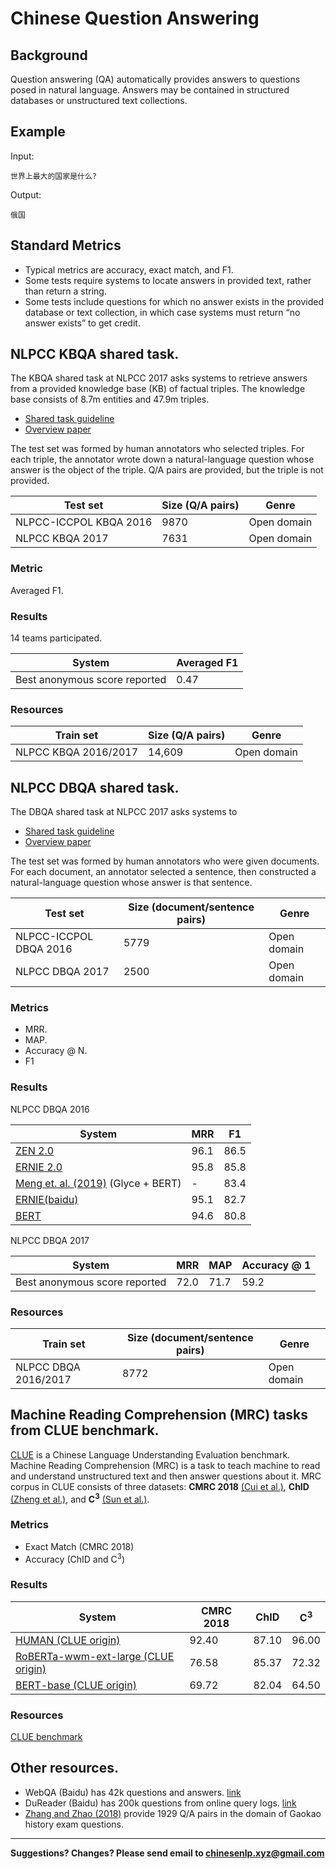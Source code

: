 # Chinese Question Answering


## Background

Question answering (QA) automatically provides answers to questions posed in natural language.  Answers may be contained in structured databases or unstructured text collections.

## Example

Input:

```
世界上最大的国家是什么?
```

Output:

```
俄国
```

## Standard Metrics

* Typical metrics are accuracy, exact match, and F1.
* Some tests require systems to locate answers in provided text, rather than return a string.
* Some tests include questions for which no answer exists in the provided database or text collection, in which case systems must return “no answer exists” to get credit.


## <span class="t">NLPCC KBQA shared task</span>.

The KBQA shared task at NLPCC 2017 asks systems to retrieve answers from a provided knowledge base (KB) of factual triples.  The knowledge base consists of 8.7m entities and 47.9m triples.
* [Shared task guideline](http://tcci.ccf.org.cn/conference/2017/dldoc/taskgline05.pdf)
* [Overview paper](http://tcci.ccf.org.cn/conference/2017/papers/2052.pdf)

The test set was formed by human annotators who selected triples.  For each triple, the annotator wrote down a natural-language question whose answer is the object of the triple.  Q/A pairs are provided, but the triple is not provided.

|  Test set | Size (Q/A pairs) | Genre |
| --- | --- | --- |
|  NLPCC-ICCPOL KBQA 2016 | 9870 | Open domain |
|  NLPCC KBQA 2017 | 7631 | Open domain |


### Metric

Averaged F1.

### Results

14 teams participated.

|  System | Averaged F1 |
| --- | --- |
|  Best anonymous score reported | 0.47 |

### Resources

|  Train set | Size (Q/A pairs) | Genre |
| --- | --- | --- |
|  NLPCC KBQA 2016/2017 | 14,609 | Open domain |


## <span class="t">NLPCC DBQA shared task</span>.

The DBQA shared task at NLPCC 2017 asks systems to 

* [Shared task guideline](http://tcci.ccf.org.cn/conference/2017/dldoc/taskgline05.pdf)
* [Overview paper](http://tcci.ccf.org.cn/conference/2017/papers/2052.pdf)

The test set was formed by human annotators who were given documents.  For each document, an annotator selected a sentence, then constructed a natural-language question whose answer is that sentence.

|  Test set | Size (document/sentence pairs) | Genre |
| --- | --- | --- |
|  NLPCC-ICCPOL DBQA 2016 | 5779 | Open domain |
|  NLPCC DBQA 2017 | 2500 | Open domain |


### Metrics

* MRR.
* MAP.
* Accuracy @ N.
* F1

### Results

NLPCC DBQA 2016

|  System | MRR | F1 |
| --- | --- | --- |
| [ZEN 2.0](https://arxiv.org/abs/2105.01279) | 96.1 | 86.5 |
| [ERNIE 2.0](https://arxiv.org/pdf/1907.12412.pdf) | 95.8 | 85.8 |
| [Meng et. al. (2019)](https://arxiv.org/pdf/1901.10125.pdf) (Glyce + BERT) | - | 83.4 |
| [ERNIE(baidu)](https://arxiv.org/pdf/1904.09223.pdf) | 95.1 | 82.7 |
| [BERT](https://arxiv.org/pdf/1810.04805.pdf) | 94.6 | 80.8 |

NLPCC DBQA 2017

|  System | MRR | MAP | Accuracy @ 1 |
| --- | --- | --- | --- |
|  Best anonymous score reported | 72.0 | 71.7 | 59.2 |

### Resources

|  Train set | Size (document/sentence pairs) | Genre |
| --- | --- | --- |
|  NLPCC DBQA 2016/2017 | 8772 | Open domain |



## <span class="t">Machine Reading Comprehension (MRC) tasks from CLUE benchmark</span>.

[CLUE](https://github.com/CLUEbenchmark/CLUE) is a Chinese Language Understanding Evaluation benchmark. 
Machine Reading Comprehension (MRC) is a task to teach machine to read and understand unstructured text and then answer questions about it.
MRC corpus in CLUE consists of three datasets: **CMRC 2018** [(Cui et al.)](https://www.aclweb.org/anthology/D19-1600.pdf), **ChID** [(Zheng et al.)](https://www.aclweb.org/anthology/P19-1075.pdf), and **C<sup>3</sup>** [(Sun et al.)](https://arxiv.org/pdf/1904.09679.pdf).



### Metrics
* Exact Match (CMRC 2018)
* Accuracy (ChID and C<sup>3</sup>)

### Results
|  System | CMRC 2018 | ChID | C<sup>3</sup> |
| --- | --- | --- | --- |
| [HUMAN (CLUE origin)](https://github.com/CLUEbenchmark/CLUE) | 92.40 | 87.10 | 96.00 |
| [RoBERTa-wwm-ext-large (CLUE origin)](https://github.com/CLUEbenchmark/CLUE) | 76.58 | 85.37 | 72.32 |
| [BERT-base (CLUE origin)](https://github.com/CLUEbenchmark/CLUE) | 69.72 | 82.04 | 64.50 |

### Resources

[CLUE benchmark](https://www.cluebenchmarks.com/)

## Other resources.

* WebQA (Baidu) has 42k questions and answers. [link](https://arxiv.org/pdf/1607.06275.pdf)
* DuReader (Baidu) has 200k questions from online query logs. [link](https://arxiv.org/pdf/1711.05073.pdf)
* [Zhang and Zhao (2018)](http://aclweb.org/anthology/C18-1038) provide 1929 Q/A pairs in the domain of Gaokao history exam questions.


---

**Suggestions? Changes? Please send email to [chinesenlp.xyz@gmail.com](mailto:chinesenlp.xyz@gmail.com)**


